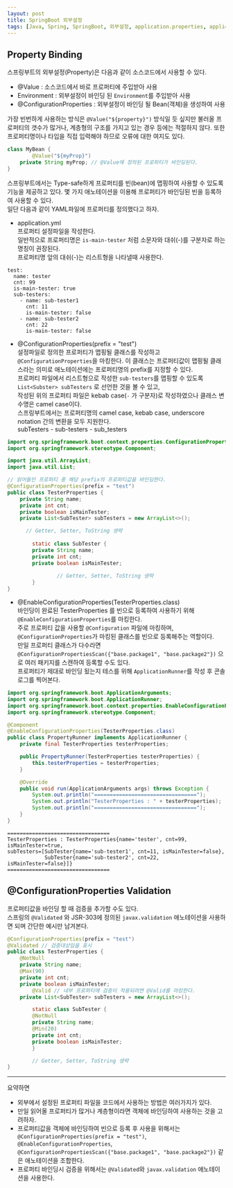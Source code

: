 ```yaml
---
layout: post
title: SpringBoot 외부설정
tags: [Java, Spring, SpringBoot, 외부설정, application.properties, application.yml, @ConfigurationProperties, @EnableConfigurationProperties, @ConfigurationPropertiesScan]
---
```

## Property Binding
스프링부트의 외부설정(Property)은 다음과 같이 소스코드에서 사용할 수 있다. 

- @Value : 소스코드에서 바로 프로퍼티에 주입받아 사용
- Environment : 외부설정이 바인딩 된 `Environment`를 주입받아 사용
- @ConfigurationProperties : 외부설정이 바인딩 될 Bean(객체)을 생성하여 사용

가장 빈번하게 사용하는 방식은 `@Value("${property}")` 방식일 듯 싶지만 불러올 프로퍼티의 갯수가 많거나, 계층형의 구조를 가지고 있는 경우 등에는 적절하지 않다. 또한 프로퍼티명이나 타입을 직접 입력해야 하므로 오류에 대한 여지도 있다.
```java
class MyBean {
        @Value("${myProp}")
    private String myProp; // @Value에 정의된 프로퍼티가 바인딩된다.
}
```

스프링부트에서는 Type-safe하게 프로퍼티를 빈(bean)에 맵핑하여 사용할 수 있도록 기능을 제공하고 있다. 몇 가지 애노테이션을 이용해 프로퍼티가 바인딩된 빈을 등록하여 사용할 수 있다.  
일단 다음과 같이 YAML파일에 프로퍼티를 정의했다고 하자.

- application.yml  
프로퍼티 설정파일을 작성한다.  
일반적으로 프로퍼티명은 `is-main-tester` 처럼 소문자와 대쉬(-)를 구분자로 하는 명칭이 권장된다.  
프로퍼티명 앞의 대쉬(-)는 리스트형을 나타낼때 사용한다.
```text
test:
  name: tester
  cnt: 99
  is-main-tester: true
  sub-testers:
    - name: sub-tester1
      cnt: 11
      is-main-tester: false
    - name: sub-tester2
      cnt: 22
      is-main-tester: false
```

- @ConfigurationProperties(prefix = "test")  
설정파일로 정의한 프로퍼티가 맵핑될 클래스를 작성하고 `@ConfigurationProperties`을 마킹한다. 이 클래스는 프로퍼티값이 맵핑될 클래스라는 의미로 애노테이션에는 프로퍼티명의 prefix를 지정할 수 있다.  
프로퍼티 파일에서 리스트형으로 작성한 `sub-testers`를 맵핑할 수 있도록 `List<Subster> subTesters` 로 선언한 것을 볼 수 있고,  
작성된 위의 프로퍼티 파일은 kebab case(`-` 가 구분자)로 작성하였으나 클래스 변수명은 camel case이다.  
스프링부트에서는 프로퍼티명의 camel case, kebab case, underscore notation 간의 변환을 모두 지원한다.  
subTesters - sub-testers  - sub_testers
```java
import org.springframework.boot.context.properties.ConfigurationProperties;
import org.springframework.stereotype.Component;

import java.util.ArrayList;
import java.util.List;

// 읽어들인 프로퍼티 중 해당 prefix의 프로퍼티값을 바인딩한다.
@ConfigurationProperties(prefix = "test")
public class TesterProperties {
    private String name;
    private int cnt;
    private boolean isMainTester;
    private List<SubTester> subTesters = new ArrayList<>();

      // Getter, Setter, ToString 생략
    
        static class SubTester {
        private String name;
        private int cnt;
        private boolean isMainTester;
            
                // Getter, Setter, ToString 생략
        }
}
```

- @EnableConfigurationProperties(TesterProperties.class)  
바인딩이 완료된 TesterProperties 를 빈으로 등록하여 사용하기 위해 `@EnableConfigurationProperties`를 마킹한다.  
주로 프로퍼티 값을 사용할 `@Configuration` 파일에 마킹하며, `@ConfigurationProperties`가 마킹된 클래스를 빈으로 등록해주는 역할이다.  
만일 프로퍼티 클래스가 다수라면 `@ConfigurationPropertiesScan({"base.package1", "base.package2"})` 으로 여러 패키지를 스캔하여 등록할 수도 있다.   
프로퍼티가 제대로 바인딩 됬는지 테스를 위해 `ApplicationRunner`를 작성 후 콘솔로그를 찍어본다.
```java
import org.springframework.boot.ApplicationArguments;
import org.springframework.boot.ApplicationRunner;
import org.springframework.boot.context.properties.EnableConfigurationProperties;
import org.springframework.stereotype.Component;

@Component
@EnableConfigurationProperties(TesterProperties.class)
public class PropertyRunner implements ApplicationRunner {
    private final TesterProperties testerProperties;

    public PropertyRunner(TesterProperties testerProperties) {
        this.testerProperties = testerProperties;
    }

    @Override
    public void run(ApplicationArguments args) throws Exception {
        System.out.println("=================================");
        System.out.println("TesterProperties : " + testerProperties);
        System.out.println("=================================");
    }
}
```
```text
=================================
TesterProperties : TesterProperties{name='tester', cnt=99, isMainTester=true, 
subTesters=[SubTester{name='sub-tester1', cnt=11, isMainTester=false}, 
            SubTester{name='sub-tester2', cnt=22, isMainTester=false}]}
=================================
```

## @ConfigurationProperties Validation
프로퍼티값을 바인딩 할 때 검증을 추가할 수도 있다.  
스프링의 `@Validated` 와 JSR-303에 정의된 `javax.validation` 애노테이션을 사용하면 되며 간단한 예시만 남겨본다.
```java
@ConfigurationProperties(prefix = "test")
@Validated // 검증대상임을 표시
public class TesterProperties {
    @NotNull
    private String name;
    @Max(90)
    private int cnt;
    private boolean isMainTester;
        @Valid // 내부 프로퍼티에 검증이 적용되려면 @Valid를 마킹한다.
    private List<SubTester> subTesters = new ArrayList<>();

        static class SubTester {
        @NotNull
        private String name;
        @Min(20)
        private int cnt;
        private boolean isMainTester;
        }

        // Getter, Setter, ToString 생략
}
```

---

요약하면
- 외부에서 설정된 프로퍼티 파일을 코드에서 사용하는 방법은 여러가지가 있다.
- 만일 읽어올 프로퍼티가 많거나 계층형이라면 객체에 바인딩하여 사용하는 것을 고려하자.
- 프로퍼티값을 객체에 바인딩하여 빈으로 등록 후 사용을 위해서는 `@ConfigurationProperties(prefix = "test")`, `@EnableConfigurationProperties`, `@ConfigurationPropertiesScan({"base.package1", "base.package2"})` 같은 애노테이션을 조합한다.
- 프로퍼티 바인딩시 검증을 위해서는 `@Validated`와 `javax.validation` 애노테이션을 사용한다.
